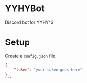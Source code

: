 # YYHYBot

Discord bot for YYHY^3

# Setup

Create a `config.json` file.

````json
{
	"token": "your-token-goes-here"
}
```